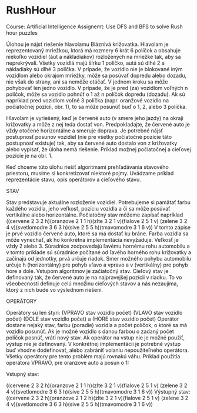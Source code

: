 RushHour
========

Course: Artificial Intelligence
Assignemt: Use DFS and BFS to solve Rush hour puzzles

Úlohou je nájsť riešenie hlavolamu Bláznivá križovatka. Hlavolam je reprezentovaný mriežkou, ktorá má rozmery 6 krát 6 políčok a obsahuje niekoľko vozidiel (áut a nákladiakov) rozložených na mriežke tak, aby sa neprekrývali. Všetky vozidlá majú šírku 1 políčko, autá sú dlhé 2 a nákladiaky sú dlhé 3 políčka. V prípade, že vozidlo nie je blokované iným vozidlom alebo okrajom mriežky, môže sa posúvať dopredu alebo dozadu, nie však do strany, ani sa nemôže otáčať. V jednom kroku sa môže pohybovať len jedno vozidlo. V prípade, že je pred (za) vozidlom voľných n políčok, môže sa vozidlo pohnúť o 1 až n políčok dopredu (dozadu). Ak sú napríklad pred vozidlom voľné 3 políčka (napr. oranžové vozidlo na počiatočnej pozícii, obr. 1), to sa môže posunúť buď o 1, 2, alebo 3 políčka.

Hlavolam je vyriešený, keď je červené auto (v smere jeho jazdy) na okraji križovatky a môže z nej teda dostať von. Predpokladajte, že červené auto je vždy otočené horizontálne a smeruje doprava. Je potrebné nájsť postupnosť posunov vozidiel (nie pre všetky počiatočné pozície táto postupnosť existuje) tak, aby sa červené auto dostalo von z križovatky alebo vypísať, že úloha nemá riešenie. Príklad možnej počiatočnej a cieľovej pozície je na obr. 1.

Keď chceme túto úlohu riešiť algoritmami prehľadávania stavového priestoru, musíme si konkretizovať niektoré pojmy. Uvádzame príklad reprezentácie stavu, opis operátorov a cieľového stavu.

STAV

Stav predstavuje aktuálne rozloženie vozidiel. Potrebujeme si pamätať farbu každého vozidla, jeho veľkosť, pozíciu vozidla a či sa môže posúvať vertikálne alebo horizontálne. Počiatočný stav môžeme zapísať napríklad
((cervene 2 3 2 h)(oranzove 2 1 1 h)(zlte 3 2 1 v)(fialove 2 5 1 v)
(zelene 3 2 4 v)(svetlomodre 3 6 3 h)(sive 2 5 5 h)(tmavomodre 3 1 6 v))
V tomto zápise je prvé vozidlo červené auto, ktoré sa má dostať ku bráne. Farba vozidla sa môže vynechať, ak ho konkrétna implementácia nevyžaduje. Veľkosť je vždy 2 alebo 3. Súradnice zodpovedajú ľavému hornému rohu automobilu a v tomto príklade sú súradnice počítané od ľavého horného rohu križovatky a začínajú od jednotky, prvá určuje riadok. Smer možného pohybu automobilu určuje h (horizontálny) pre pohyb vľavo a vpravo a v (vertikálny) pre pohyb hore a dole.
Vstupom algoritmov je začiatočný stav. Cieľový stav je definovaný tak, že červené auto je na najpravejšej pozícii v riadku. To vo všeobecnosti definuje celú množinu cieľových stavov a nás nezaujíma, ktorý z nich bude vo výslednom riešení.

OPERÁTORY

Operátory sú len štyri:
(VPRAVO stav vozidlo  počet) (VLAVO stav vozidlo počet) (DOLE stav vozidlo počet) a
(HORE stav vozidlo počet)
Operátor dostane nejaký stav, farbu (poradie) vozidla a počet políčok, o ktoré sa má vozidlo posunúť. Ak je možné vozidlo s danou farbou o zadaný počet políčok posnúť, vráti nový stav. Ak operátor na vstup nie je možné použiť, výstup nie je definovaný. V konkrétnej implementácii je potrebné výstup buď vhodne dodefinovať, alebo zabrániť volaniu nepoužiteľného operátora. Všetky operátory pre tento problém majú rovnakú váhu.
Príklad použitia operátora VPRAVO, pre oranzove auto a posun o 1:

Vstupný stav:

((cervene 2 3 2 h)(oranzove 2 1 1 h)(zlte 3 2 1 v)(fialove 2 5 1 v)
(zelene 3 2 4 v)(svetlomodre 3 6 3 h)(sive 2 5 5 h)(tmavomodre 3 1 6 v))
Výstupný stav:
((cervene 2 3 2 h)(oranzove 2 1 2 h)(zlte 3 2 1 v)(fialove 2 5 1 v)
(zelene 3 2 4 v)(svetlomodre 3 6 3 h)(sive 2 5 5 h)(tmavomodre 3 1 6 v))


